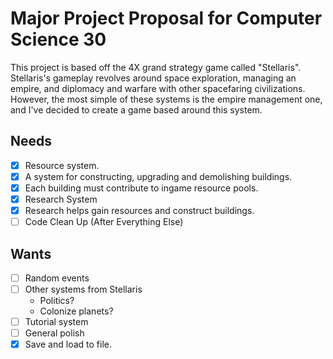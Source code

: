 # Major Project Proposal for Computer Science 30

This project is based off the 4X grand strategy game called "Stellaris". Stellaris's gameplay revolves around space exploration, managing an empire, and diplomacy and warfare with other spacefaring civilizations. However, the most simple of these systems is the empire management one, and I've decided to create a game based around this system.

## Needs
- [x] Resource system.
- [x] A system for constructing, upgrading and demolishing buildings.
- [x] Each building must contribute to ingame resource pools.
- [x] Research System
- [x] Research helps gain resources and construct buildings.
- [ ] Code Clean Up (After Everything Else)

## Wants
- [ ] Random events
- [ ] Other systems from Stellaris
	- Politics?
	- Colonize planets?
- [ ] Tutorial system
- [ ] General polish
- [x] Save and load to file.
